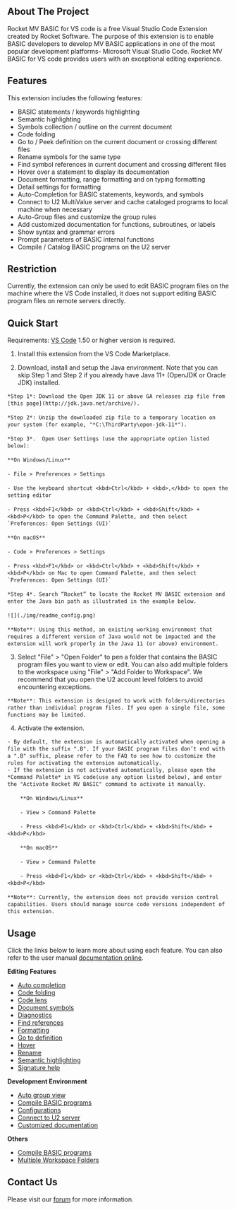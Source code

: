 ## About The Project

Rocket MV BASIC for VS code is a free Visual Studio Code Extension created by Rocket Software. The purpose of this extension is to enable BASIC developers to develop MV BASIC applications in one of the most popular development platforms- Microsoft Visual Studio Code. Rocket MV BASIC for VS code provides users with an exceptional editing experience.

## Features

This extension includes the following features:

 - BASIC statements / keywords highlighting
 - Semantic highlighting
 - Symbols collection / outline on the current document
 - Code folding
 - Go to / Peek definition on the current document or crossing different files
 - Rename symbols for the same type
 - Find symbol references in current document and crossing different files
 - Hover over a statement to display its documentation
 - Document formatting, range formatting and on typing formatting
 - Detail settings for formatting
 - Auto-Completion for BASIC statements, keywords, and symbols
 - Connect to U2 MultiValue server and cache cataloged programs to local machine when necessary
 - Auto-Group files and customize the group rules
 - Add customized documentation for functions, subroutines, or labels
 - Show syntax and grammar errors
 - Prompt parameters of BASIC internal functions
 - Compile / Catalog BASIC programs on the U2 server

## Restriction

Currently, the extension can only be used to edit BASIC program files on the machine where the VS Code installed, it does not support editing BASIC program files on remote servers directly. 

## Quick Start

Requirements: [VS Code](https://code.visualstudio.com/) 1.50 or higher version is required.

  1. Install this extension from the VS Code Marketplace.

  2. Download, install and setup the Java environment. Note that you can skip Step 1 and Step 2 if you already have Java 11+ (OpenJDK or Oracle JDK) installed. 

	*Step 1*: Download the Open JDK 11 or above GA releases zip file from [this page](http://jdk.java.net/archive/).

	*Step 2*: Unzip the downloaded zip file to a temporary location on your system (for example, "*C:\ThirdParty\open-jdk-11*").

	*Step 3*.  Open User Settings (use the appropriate option listed below):

	**On Windows/Linux**

	- File > Preferences > Settings

	- Use the keyboard shortcut <kbd>Ctrl</kbd> + <kbd>,</kbd> to open the setting editor 

	- Press <kbd>F1</kbd> or <kbd>Ctrl</kbd> + <kbd>Shift</kbd> + <kbd>P</kbd> to open the Command Palette, and then select `Preferences: Open Settings (UI)`

	**On macOS** 

	- Code > Preferences > Settings

	- Press <kbd>F1</kbd> or <kbd>Ctrl</kbd> + <kbd>Shift</kbd> + <kbd>P</kbd> on Mac to open Command Palette, and then select `Preferences: Open Settings (UI)`

	*Step 4*. Search “Rocket” to locate the Rocket MV BASIC extension and enter the Java bin path as illustrated in the example below.
	
	![](./img/readme_config.png)

	**Note**: Using this method, an existing working environment that requires a different version of Java would not be impacted and the extension will work properly in the Java 11 (or above) environment.

  3. Select "File" > "Open Folder" to pen a folder that contains the BASIC program files you want to view or edit. You can also add multiple folders to the workspace using "File" > "Add Folder to Workspace". We recommend that you open the U2 account level folders to avoid encountering exceptions.

	**Note**: This extension is designed to work with folders/directories rather than individual program files. If you open a single file, some functions may be limited.

  4. Activate the extension.

    - By default, the extension is automatically activated when opening a file with the suffix ".B". If your BASIC program files don’t end with a ".B" suffix, please refer to the FAQ to see how to customize the rules for activating the extension automatically.
    - If the extension is not activated automatically, please open the *Command Palette* in VS code(use any option listed below), and enter the "Activate Rocket MV BASIC" command to activate it manually.  
    
        **On Windows/Linux**
    
        - View > Command Palette
    
        - Press <kbd>F1</kbd> or <kbd>Ctrl</kbd> + <kbd>Shift</kbd> + <kbd>P</kbd>
    
        **On macOS**
    
        - View > Command Palette
    
        - Press <kbd>F1</kbd> or <kbd>Ctrl</kbd> + <kbd>Shift</kbd> + <kbd>P</kbd>
    
    **Note**: Currently, the extension does not provide version control capabilities. Users should manage source code versions independent of this extension.

## Usage

Click the links below to learn more about using each feature. You can also refer to the user manual [documentation online](https://rocketsoftware.github.io/rocket-mvbasic/).

**Editing Features**

- [Auto completion](./usage/Completion.md)
- [Code folding](./usage/Folding.md)
- [Code lens](./usage/CodeLens.md)
- [Document symbols](./usage/DocumentSymbol.md)
- [Diagnostics](./usage/Diagnostics.md)
- [Find references](./usage/References.md)
- [Formatting](./usage/Formatting.md)
- [Go to definition](./usage/Definition.md)
- [Hover](./usage/Hover.md)
- [Rename](./usage/Rename.md)
- [Semantic highlighting](./usage/SemanticHighlighting.md)
- [Signature help](./usage/SignatureHelp.md)

**Development Environment**

- [Auto group view](./usage/GroupView.md)
- [Compile BASIC programs](./usage/Compile.md)
- [Configurations](./usage/Configuration.md)
- [Connect to U2 server](./usage/Connection.md)
- [Customized documentation](./usage/CustomizeDoc.md)

**Others**

- [Compile BASIC programs](./usage/Compile.md)
- [Multiple Workspace Folders](./usage/MultipleWorkspaceFolders.md)

## Contact Us

Please visit our [forum](https://community.rocketsoftware.com/forums/multivalue?CommunityKey=521bce2e-71d5-4d32-b560-dfa95e950eb5) for more information.